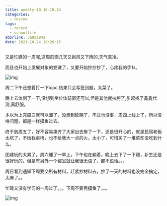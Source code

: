 ```yaml
---
title: weekly-10.18-10.24
categories:
  - review
tags:
  - record
  - schoollife
abbrlink: 3a93a843
date: 2021-10-24 19:26:15
---
```


又是忙碌的一周呢,这周前面几天又刮风又下雨的,天气真冷。

而且也开始上发展对象的党课了，又要开始抄抄抄了，心疼我的手1s。

![img](https://gitee.com/cao_ziqiang/img/raw/master/20211026192841.jpg)

周二下午还想着打一下icpc,结果只会写签到题，太菜了。

晚上去体侧了一下,没想到坐位体前驱还可以,但是其他就拉胯了,引起找了鑫鑫代测,真舒服。

本以为上完周三就可以溜了，没想到延期了，不过也没事，周四上线上了，所以没啥问题，都是一样摸鱼过去。

终于到周五了，好不容易凑齐了大家出去聚了一下，还是很开心的，就是民宿老板太坑了，不给我桌椅，也不给我大一点的火，太小了，可惜买了一堆菜却没吃到什么。

团建玩的太累了，周六睡了一早上，下午也在躺着，晚上去下了一下寝，新生还是很好玩的，但是有另外一个寝室就让我很无语了，都不说话。。。

周日看到通知下周要交所有材料，赶紧抄材料去，抄了一天的材料也没完全搞定，太麻了。。

忙碌又没有学习的一周过了。。。下周不要再摸鱼了。。。

![img](https://gitee.com/cao_ziqiang/img/raw/master/20211026194843.jpg)